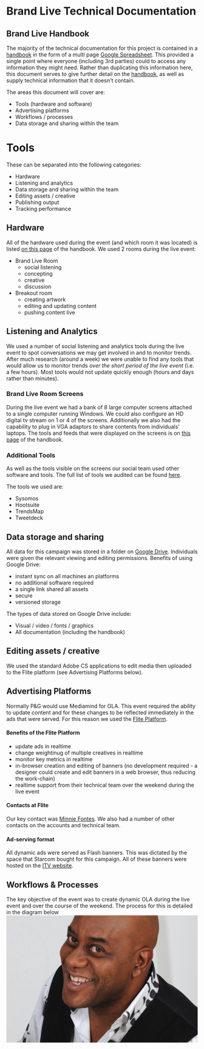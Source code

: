 Brand Live Technical Documentation         
====


Brand Live Handbook
----

The majority of the technical documentation for this project is contained in a [handbook](https://docs.google.com/spreadsheet/ccc?key=0AmSovoaAS4VbdFVPUFUyTE55ekp5NXc2eFFNcHI0LUE&usp=sharing) in the form of a multi page [Google Spreadsheet](http://www.google.com/drive/apps.html). This provided a single point where everyone (including 3rd parties) could to access any information they might need. Rather than duplicating this information here, this document serves to give further detail on the [handbook](https://docs.google.com/spreadsheet/ccc?key=0AmSovoaAS4VbdFVPUFUyTE55ekp5NXc2eFFNcHI0LUE&usp=sharing), as well as supply technical information that it doesn't contain.

The areas this document will cover are:

  - Tools (hardware and software)
  - Advertising platforms 
  - Workflows / processes
  - Data storage and sharing within the team  



  
Tools
===
These can be separated into the following categories:

 - Hardware
 - Listening and analytics 
 - Data storage and sharing within the team
 - Editing assets / creative
 - Publishing output
 - Tracking performance


Hardware
----
All of the hardware used during the event (and which room it was located) is listed [on this page](https://docs.google.com/spreadsheet/ccc?key=0AmSovoaAS4VbdFVPUFUyTE55ekp5NXc2eFFNcHI0LUE&usp=drive_web#gid=2) of the handbook. We used 2 rooms during the live event:
 
 - Brand Live Room
 	- social listening
 	- concepting
 	- creative 
 	- discussion
 - Breakout room
 	- creating artwork
 	- editing and updating content
 	- pushing content live

 	
Listening and Analytics
----
We used a number of social listening and analytics tools during the live event to spot conversations we may get involved in and to monitor trends. After much research (around a week) we were unable to find any tools that would allow us to monitor trends *over the short period of the live event* (i.e. a few hours). Most tools would not update quickly enough (hours and days rather than minutes).


### Brand Live Room Screens

During the live event we had a bank of 8 large computer screens attached to a single computer running Windows. We could also configure an HD digital tv stream on 1 or 4 of the screens. Additionally we also had the capability to plug in VGA adaptors to share contents from individuals' laptops. The tools and feeds that were displayed on the screens is on [this page](https://docs.google.com/spreadsheet/ccc?key=0AmSovoaAS4VbdFVPUFUyTE55ekp5NXc2eFFNcHI0LUE&usp=drive_web#gid=9) of the handbook.

### Additional Tools

As well as the tools visible on the screens our social team used other software and tools. The full list of tools we audited can be found [here](https://docs.google.com/spreadsheet/ccc?key=0AmSovoaAS4VbdFVPUFUyTE55ekp5NXc2eFFNcHI0LUE&usp=sharing). 

The tools we used are:

 - Sysomos
 - Hootsuite
 - TrendsMap
 - Tweetdeck

Data storage and sharing
----
All data for this campaign was stored in a folder on [Google Drive](https://drive.google.com). Individuals were given the relevant viewing and editing permissions. 
Benefits of using Google Drive:

 - instant sync on all machines an platforms
 - no additional software required
 - a single link shared all assets
 - secure
 - versioned storage


 The types of data stored on Google Drive include:

  - Visual / video / fonts / graphics
  - All documentation (including the handbook)

Editing assets / creative
----
We used the standard Adobe CS applications to edit media then uploaded to the Flite platform (see Advertising Platforms below).


Advertising Platforms
----
Normally P&G would use Mediamind for OLA. This event required the ability to update content and for these changes to be reflected immediately in the ads that were served. For this reason we used the [Flite Platform](https://www.flite.com/).

#### Benefits of the Flite Platform
 - update ads in realtime
 - change weightinug of multiple creatives in realtime
 - monitor key metrics in realtime
 - in-browser creation and editing of banners (no development required - a designer could create and edit banners in a web browser, thus reducing the work-chain)
 - realtime support from their technical team over the weekend during the live event


#### Contacts at Flite 
Our key contact was [Minnie Fontes](minnie@flite.com). We also had a number of other contacts on the accounts and technical team.

#### Ad-serving format
All dynamic ads were served as Flash banners. This was dictated by the space that Starcom bought for this campaign. All of these banners were hosted on the [ITV website](http://www.itv.com).


Workflows & Processes
----

The key objective of the event was to create dynamic OLA during the live event and over the course of the weekend. The process for this is detailed in the diagram below
![Ainsley](ainsley.jpg)




  